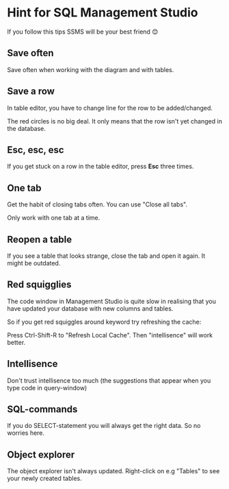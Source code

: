 # Hint for SQL Management Studio

If you follow this tips SSMS will be your best friend 😊

## Save often

Save often when working with the diagram and with tables.

## Save a row

In table editor, you have to change line for the row to be added/changed.

The red circles is no big deal. It only means that the row isn't yet changed in the database.

## Esc, esc, esc

If you get stuck on a row in the table editor, press **Esc** three times.

## One tab

Get the habit of closing tabs often. You can use "Close all tabs".

Only work with one tab at a time. 

## Reopen a table

If you see a table that looks strange, close the tab and open it again. It might be outdated.

## Red squigglies

The code window in Management Studio is quite slow in realising that you have updated your database with new columns and tables.

So if you get red squiggles around keyword try refreshing the cache:

Press Ctrl-Shift-R to "Refresh Local Cache". Then "intellisence" will work better.

## Intellisence

Don't trust intellisence too much (the suggestions that appear when you type code in query-window)

## SQL-commands

If you do SELECT-statement you will always get the right data. So no worries here.

## Object explorer

The object explorer isn't always updated. Right-click on e.g "Tables" to see your newly created tables.